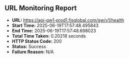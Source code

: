 ## URL Monitoring Report

- **URL:** https://api-gw1-prod1.fisglobal.com/gw/v1/health
- **Start Time:** 2025-06-19T17:57:48.495843
- **End Time:** 2025-06-19T17:57:48.698023
- **Total Time Taken:** 0.20218 seconds
- **HTTP Status Code:** 200
- **Status:** Success
- **Failure Reason:** N/A
